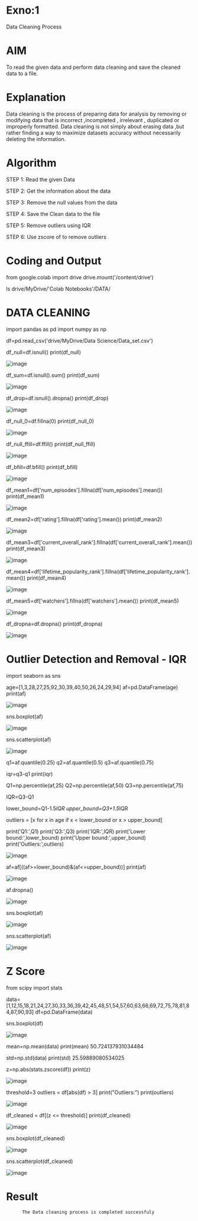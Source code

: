 # Exno:1
Data Cleaning Process

# AIM
To read the given data and perform data cleaning and save the cleaned data to a file.

# Explanation
Data cleaning is the process of preparing data for analysis by removing or modifying data that is incorrect ,incompleted , irrelevant , duplicated or improperly formatted. Data cleaning is not simply about erasing data ,but rather finding a way to maximize datasets accuracy without necessarily deleting the information.

# Algorithm
STEP 1: Read the given Data

STEP 2: Get the information about the data

STEP 3: Remove the null values from the data

STEP 4: Save the Clean data to the file

STEP 5: Remove outliers using IQR

STEP 6: Use zscore of to remove outliers

# Coding and Output
from google.colab import drive
drive.mount('/content/drive')

ls drive/MyDrive/'Colab Notebooks'/DATA/

# **DATA CLEANING**
import pandas as pd
import numpy as np

df=pd.read_csv('drive/MyDrive/Data Science/Data_set.csv')

df_null=df.isnull()
print(df_null)

![image](https://github.com/user-attachments/assets/95e316a6-74e3-418b-8000-92551c30e9e2)

df_sum=df.isnull().sum()
print(df_sum)

![image](https://github.com/user-attachments/assets/1bd96c0f-651e-41e6-96de-6a97d002bce9)

df_drop=df.isnull().dropna()
print(df_drop)

![image](https://github.com/user-attachments/assets/54a2b2f3-4995-4897-a96f-e0417d23d056)

df_null_0=df.fillna(0)
print(df_null_0)

![image](https://github.com/user-attachments/assets/cf25b6c8-f5bf-452d-bfda-9230e5538710)

df_null_ffill=df.ffill()
print(df_null_ffill)

![image](https://github.com/user-attachments/assets/6bb2f1ae-4bd9-468c-8126-7fa30cb7146a)

df_bfill=df.bfill()
print(df_bfill)

![image](https://github.com/user-attachments/assets/ef069b05-ed4a-4194-93a8-f09e962643d4)

df_mean1=df['num_episodes'].fillna(df['num_episodes'].mean())
print(df_mean1)

![image](https://github.com/user-attachments/assets/7e8cac54-abd7-4622-ad2f-618b2894e209)

df_mean2=df['rating'].fillna(df['rating'].mean())
print(df_mean2)

![image](https://github.com/user-attachments/assets/4ae535b7-5243-450a-a7a9-3679aa88933d)

df_mean3=df['current_overall_rank'].fillna(df['current_overall_rank'].mean())
print(df_mean3)

![image](https://github.com/user-attachments/assets/d4edc900-9c5f-4977-b8e0-6edecb5a0f3b)

df_mean4=df['lifetime_popularity_rank'].fillna(df['lifetime_popularity_rank'].mean())
print(df_mean4)

![image](https://github.com/user-attachments/assets/6252d34d-19bb-4ed8-8a2f-ff4a72ebb7c4)

df_mean5=df['watchers'].fillna(df['watchers'].mean())
print(df_mean5)

![image](https://github.com/user-attachments/assets/3274e50c-a7d0-4413-be9c-46feeee56f30)

df_dropna=df.dropna()
print(df_dropna)

![image](https://github.com/user-attachments/assets/0eb2fb50-f09a-4d56-91ab-1602e3c3e593)

# **Outlier Detection and Removal - IQR**


import seaborn as sns

age=[1,3,28,27,25,92,30,39,40,50,26,24,29,94]
af=pd.DataFrame(age)
print(af)

![image](https://github.com/user-attachments/assets/58e8c210-aa73-4619-bc87-7f8b3a2d4573)

sns.boxplot(af)

![image](https://github.com/user-attachments/assets/8d330702-2d88-4769-a494-04439aea014c)

sns.scatterplot(af)

![image](https://github.com/user-attachments/assets/24b2c6a8-3247-4908-954c-5cd9c0ad0b3d)

q1=af.quantile(0.25)
q2=af.quantile(0.5)
q3=af.quantile(0.75)

iqr=q3-q1
print(iqr)

Q1=np.percentile(af,25)
Q2=np.percentile(af,50)
Q3=np.percentile(af,75)

IQR=Q3-Q1

lower_bound=Q1-1.5*IQR
upper_bound=Q3+1.5*IQR

outliers = [x for x in age if x < lower_bound or x > upper_bound]

print('Q1:',Q1)
print('Q3:',Q3)
print('IQR:',IQR)
print('Lower bound:',lower_bound)
print('Upper bound:',upper_bound)
print('Outliers:',outliers)

![image](https://github.com/user-attachments/assets/aaaddf43-55ef-402c-8c97-8d9c813062de)

af=af[((af>=lower_bound)&(af<=upper_bound))]
print(af)

![image](https://github.com/user-attachments/assets/ba3e4c10-d327-4ba3-8adf-d4627844c91f)

af.dropna()

![image](https://github.com/user-attachments/assets/beac3af5-b7ef-4c3c-aed0-d28a4733d154)

sns.boxplot(af)

![image](https://github.com/user-attachments/assets/5d8b6f96-84b4-42db-aaa3-9a4389801374)

sns.scatterplot(af)

![image](https://github.com/user-attachments/assets/b5e89b08-50e3-489b-b0b1-58d4b2ce25ff)

# **Z Score**

from scipy import stats

data=[1,12,15,18,21,24,27,30,33,36,39,42,45,48,51,54,57,60,63,66,69,72,75,78,81,84,87,90,93]
df=pd.DataFrame(data)

sns.boxplot(df)

![image](https://github.com/user-attachments/assets/674c8fdc-a443-41ac-b33e-f3f9faed6b5b)

mean=np.mean(data)
print(mean)
50.724137931034484

std=np.std(data)
print(std)
25.59889080534025

z=np.abs(stats.zscore(df))
print(z)

![image](https://github.com/user-attachments/assets/20f0d255-f5f5-4d01-8156-7e7cb9c3e0d4)

threshold=3
outliers = df[abs(df) > 3]
print("Outliers:")
print(outliers)

![image](https://github.com/user-attachments/assets/a43290be-1191-433d-be5a-25177cffc05e)

df_cleaned = df[(z <= threshold)]
print(df_cleaned)

![image](https://github.com/user-attachments/assets/518250d2-adfc-469a-976d-c7c32ee650e5)

sns.boxplot(df_cleaned)

![image](https://github.com/user-attachments/assets/000fb4db-9817-4342-a973-c3516e8fa090)

sns.scatterplot(df_cleaned)

![image](https://github.com/user-attachments/assets/bd413e69-7ef0-4b3e-b5c3-6efe1da033f9)


# Result
          The Data cleaning process is completed successfuly
